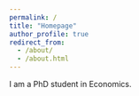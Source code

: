 ```yaml
---
permalink: /
title: "Homepage"
author_profile: true
redirect_from: 
  - /about/
  - /about.html
---
```


I am a PhD student in Economics.


